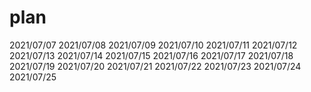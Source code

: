 # plan
2021/07/07
2021/07/08
2021/07/09
2021/07/10
2021/07/11
2021/07/12
2021/07/13
2021/07/14
2021/07/15
2021/07/16
2021/07/17
2021/07/18
2021/07/19
2021/07/20
2021/07/21
2021/07/22
2021/07/23
2021/07/24
2021/07/25
